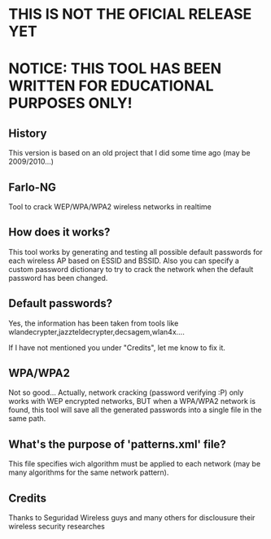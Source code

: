# THIS IS NOT THE OFICIAL RELEASE YET

# NOTICE: THIS TOOL HAS BEEN WRITTEN FOR EDUCATIONAL PURPOSES ONLY!

## History

This version is based on an old project that I did some time ago (may be 2009/2010...)

## Farlo-NG

Tool to crack WEP/WPA/WPA2 wireless networks in realtime

## How does it works?

This tool works by generating and testing all possible default passwords for each wireless AP based on ESSID and BSSID.
Also you can specify a custom password dictionary to try to crack the network when the default password has been changed.

## Default passwords?

Yes, the information has been taken from tools like wlandecrypter,jazzteldecrypter,decsagem,wlan4x....

If I have not mentioned you under "Credits", let me know to fix it.

## WPA/WPA2

Not so good... Actually, network cracking (password verifying :P) only works with WEP encrypted networks, BUT when a WPA/WPA2 network is found, this tool will save all the generated passwords into a single file in the same path.

## What's the purpose of 'patterns.xml' file?

This file specifies wich algorithm must be applied to each network (may be many algorithms for the same network pattern).

## Credits

Thanks to Seguridad Wireless guys and many others for disclousure their wireless security researches
